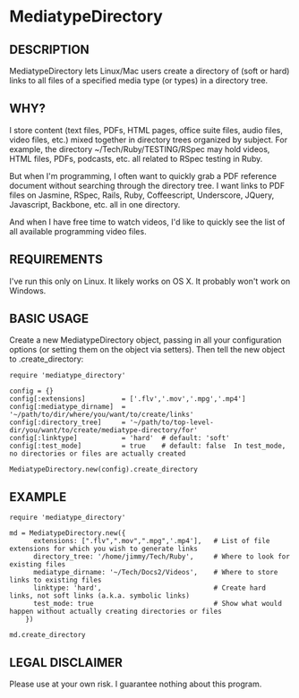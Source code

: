# MediatypeDirectory

## DESCRIPTION

MediatypeDirectory lets Linux/Mac users create a directory of (soft or hard) links to all files of a specified media type (or types) in a directory tree.

## WHY?

I store content (text files, PDFs, HTML pages, office suite files, audio files, video files, etc.) mixed together in directory trees organized by subject. For example, the directory ~/Tech/Ruby/TESTING/RSpec may hold videos, HTML files, PDFs, podcasts, etc. all related to RSpec testing in Ruby.

But when I'm programming, I often want to quickly grab a PDF reference document without searching through the directory tree. I want links to PDF files on Jasmine, RSpec, Rails, Ruby, Coffeescript, Underscore, JQuery, Javascript, Backbone, etc. all in one directory.

And when I have free time to watch videos, I'd like to quickly see the list of all available programming video files.

## REQUIREMENTS

I've run this only on Linux. It likely works on OS X. It probably won't work on Windows.

## BASIC USAGE

Create a new MediatypeDirectory object, passing in all your configuration options (or setting them on the object via setters). Then tell the new object to .create_directory:

    require 'mediatype_directory'

    config = {}
    config[:extensions]         = ['.flv','.mov','.mpg','.mp4']
    config[:mediatype_dirname]  = '~/path/to/dir/where/you/want/to/create/links'
    config[:directory_tree]     = '~/path/to/top-level-dir/you/want/to/create/mediatype-directory/for'
    config[:linktype]           = 'hard'  # default: 'soft'
    config[:test_mode]          = true    # default: false  In test_mode, no directories or files are actually created

    MediatypeDirectory.new(config).create_directory

## EXAMPLE

    require 'mediatype_directory'

    md = MediatypeDirectory.new({
          extensions: [".flv",".mov",".mpg",'.mp4'],   # List of file extensions for which you wish to generate links
          directory_tree: '/home/jimmy/Tech/Ruby',     # Where to look for existing files
          mediatype_dirname: '~/Tech/Docs2/Videos',    # Where to store links to existing files
          linktype: 'hard',                            # Create hard links, not soft links (a.k.a. symbolic links)
          test_mode: true                              # Show what would happen without actually creating directories or files
        })

    md.create_directory

## LEGAL DISCLAIMER

Please use at your own risk. I guarantee nothing about this program.

